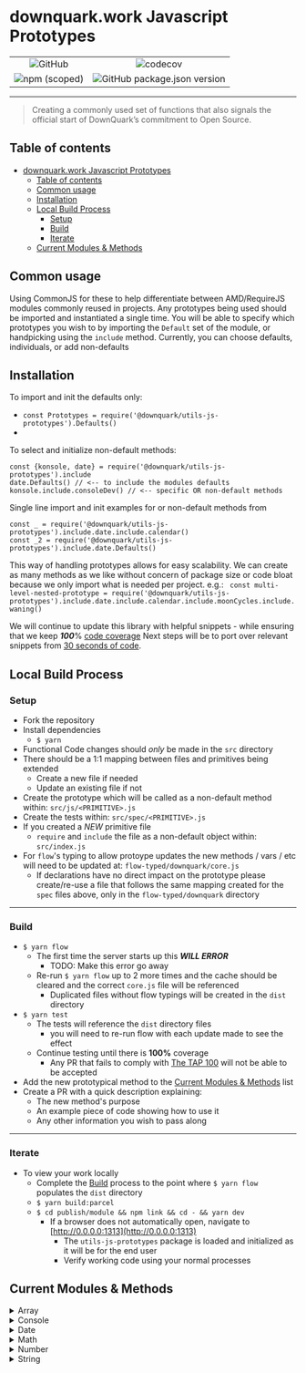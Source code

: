 # downquark.work Javascript Prototypes

<p align="center">

|||
|:-:|:-:|
![GitHub](https://img.shields.io/github/license/DownQuark-Work/downquark.packagedApp.Npm_JavascriptPrototypes)|![codecov](https://codecov.io/gh/DownQuark-Work/downquark.packagedApp.Npm_JavascriptPrototypes/branch/master/graph/badge.svg)|
![npm (scoped)](https://img.shields.io/npm/v/@downquark/utils-js-prototypes)|![GitHub package.json version](https://img.shields.io/github/package-json/v/DownQuark-Work/downquark.packagedApp.Npm_JavascriptPrototypes)|
</p>

---
> Creating a commonly used set of functions that also signals the official start of DownQuark’s commitment to Open Source.

## Table of contents

- [downquark.work Javascript Prototypes](#downquarkwork-javascript-prototypes)
  - [Table of contents](#table-of-contents)
  - [Common usage](#common-usage)
  - [Installation](#installation)
  - [Local Build Process](#local-build-process)
    - [Setup](#setup)
    - [Build](#build)
    - [Iterate](#iterate)
  - [Current Modules & Methods](#current-modules--methods)
## Common usage
Using CommonJS for these to help differentiate between AMD/RequireJS modules commonly reused in projects. Any prototypes being used should be imported and instantiated a single time.
You will be able to specify which prototypes you wish to by importing the `Default` set of the module, or handpicking using the `include` method.
Currently, you can choose defaults, individuals, or add non-defaults

## Installation
To import and init the defaults only:
- `const Prototypes = require('@downquark/utils-js-prototypes').Defaults()`
- 
To select and initialize non-default methods:
```
const {konsole, date} = require('@downquark/utils-js-prototypes').include
date.Defaults() // <-- to include the modules defaults
konsole.include.consoleDev() // <-- specific OR non-default methods
```
Single line import and init examples for or non-default methods from 
```
const _ = require('@downquark/utils-js-prototypes').include.date.include.calendar()
const _2 = require('@downquark/utils-js-prototypes').include.date.Defaults()
```

This way of handling prototypes allows for easy scalability. We can create as many methods as we like without concern of package size or code bloat because we only import what is needed per project. e.g.:
` const multi-level-nested-prototype = require('@downquark/utils-js-prototypes').include.date.include.calendar.include.moonCycles.include.waning()`

We will continue to update this library with helpful snippets - while ensuring that we keep _**100**_% [code coverage](./CONTRIBUTING.md#Testing)
Next steps will be to port over relevant snippets from [30 seconds of code](https://www.30secondsofcode.org/js/p/1).

## Local Build Process
### Setup
- Fork the repository
- Install dependencies
  - `$ yarn`
- Functional Code changes should _only_ be made in the `src` directory
- There should be a 1:1 mapping between files and primitives being extended
  - Create a new file if needed
  - Update an existing file if not
- Create the prototype which will be called as a non-default method within: `src/js/<PRIMITIVE>.js`
- Create the tests within: `src/spec/<PRIMITIVE>.js`
- If you created a _NEW_ primitive file
  - `require` and `include` the file as a non-default object within: `src/index.js`
- For `flow`'s typing to allow protoype updates the new methods / vars / etc will need to be updated at: `flow-typed/downquark/core.js`
  - If declarations have no direct impact on the prototype please create/re-use a file that follows the same mapping created for the `spec` files above, only in the `flow-typed/downquark`  directory

---
### Build
- `$ yarn flow`
  - The first time the server starts up this _**WILL ERROR**_
    - TODO: Make this error go away
  - Re-run `$ yarn flow`  up to 2 more times and the cache should be cleared and the correct `core.js` file will be referenced
    - Duplicated files without flow typings will be created in the `dist` directory
- `$ yarn test`
  - The tests will reference the `dist` directory files
    - you will need to re-run flow with each update made to see the effect
  - Continue testing until there is **100%** coverage
    - Any PR that fails to comply with [The TAP 100](https://node-tap.org/docs/coverage/100/) will not be able to be accepted
- Add the new prototypical method to the [Current Modules & Methods](#current-modules--methods) list
- Create a PR with a quick description explaining:
  - The new method's purpose
  - An example piece of code showing how to use it
  - Any other information you wish to pass along

---
### Iterate
- To view your work locally
  - Complete the [Build](#build) process to the point where `$ yarn flow` populates the `dist` directory
  - `$ yarn build:parcel`
  - `$ cd publish/module && npm link && cd - && yarn dev`
    - If a browser does not automatically open, navigate to [http://0.0.0.0:1313](http://0.0.0.0:1313)
      - The `utils-js-prototypes` package is loaded and initialized as it will be for the end user
      - Verify working code using your normal processes

## Current Modules & Methods

<details>
  <summary>Array</summary>

  method|_description_|
  -|-:|
  **last**| _Returns the last element of the array without modifying the original array_|
  **len**| _Returns the 0 index based length of the array_
  _Example:_|`array.last === array[array.len]`|
  | | |
  **shuffle**| _Shuffles elements in original array and returns modified data_|
  _Example:_|`[1,2,3].shuffle() // [3,1,2]`|
  **unique**| _Returns array with duplicate elements removed without modifying original array|
_Example:_|`[1,1,2,3].unique() // [1,2,3]`|
</details>
<details>
  <summary>Console</summary>

  method|_description_|
  -|-:|
  **consoleDev**| _A more concise version of [qonsole](https://www.npmjs.com/package/qonsole)_|
_NOTE:_|Quite a bit going on here. Please see [tests](./src/spec/console.spec.js) for usage information.
</details>
<details>
  <summary>Date</summary>

  method|_description_|
  -|-:|
  **stringFormats**| _Returns date in specified format_|
  _Example:_|`new Date().STANDARD.formatDate() // '07 / 01 / 2020'`|
  **makeReadable**| _Returns human readable values for days and monts_|
  _Example:_|`new Date().getNamedDay(3) // 'Wed'`|
  _Example:_|`new Date().getNamedDay(3,true) // 'Wednesday'`|
  **ranged**| _Formats and returns requested data for use with date ranges_|
  _Example:_|`new Date().getEpochRange('jan 2020','feb 2020') // [1577854800000, 1580533200000]`|
  _Example:_|`new Date().getRandomDate() // defaults to a 30 day range with _new Date()_ as mid-point`|
  **calendar**| _Returns all information needed to render a calendar grid_|
  _Example:_|`new Date().getFullCalendarDates(CALENDAR_STARTING_POINT)`|
</details>
<details>
  <summary>Math</summary>

  method|_description_|
  -|-:|
  **msInDay**| _Returns the number of miliseconds in a 24 hour period_|
  _Example:_|`Math.msInDay // 86400000`|
  _TODO:_|move this to `Number`
</details>
<details>
  <summary>Number</summary>

  method|_description_|
  -|-:|
  **msOffset**| _Returns timestamp of a date specified by an offset_|
  _Example:_|`new Date(dateTime).getTime().msOffset('-13M') //  timestamp for a day 13 months previous: 86400000`|
  _TODO:_|move this to `Math`
</details>
<details>
  <summary>String</summary>

  method|_description_|
  -|-:|
  **endsWith**| _Returns boolean based on end of string search criteria and optional specified offset_|
  _Example:_|`'I have a question.'.endsWith('question.') // true`|
  _Example:_|`'I have a question.'.endsWith('have',6)' // true`|
  **padStart**| _Returns string with leading padding of spaced or optional specified character(s)_|
  _Example:_|`'abc'.padStart('10') // '       abc'`|
  _Example:_|`'abc'.padStart('10', "foo") // 'foofoofabc'`|
</details>
